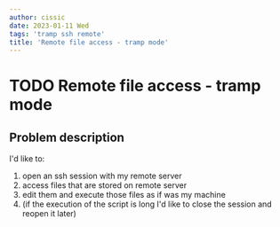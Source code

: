 ```yaml
---
author: cissic
date: 2023-01-11 Wed
tags: 'tramp ssh remote'
title: 'Remote file access - tramp mode'
---
```



# TODO Remote file access - tramp mode


## Problem description

I'd like to:

1.  open an ssh session with my remote server
2.  access files that are stored on remote server
3.  edit them and execute those files as if was my machine
4.  (if the execution of the script is long I'd like to close
    the session and reopen it later)

